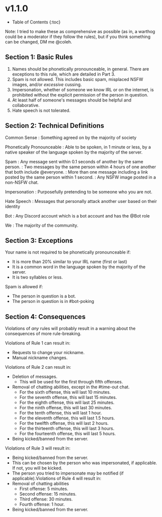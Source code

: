 # v1.1.0

* Table of Contents
{:toc}

Note: I tried to make these as comprehensive as possible (as in, a warthog could be a moderator if they follow the rules), but if you think something can be changed, DM me @coleh.

## Section 1: Basic Rules

1.  Names should be phonetically pronounceable, in general. There are exceptions to this rule, which are detailed in Part 3.
2.  Spam is not allowed. This includes basic spam, misplaced NSFW images, and/or _excessive_ cussing.
3.  Impersonation, whether of someone we know IRL or on the internet, is prohibited without the explicit permission of the person in question.
4.  At least half of someone's messages should be helpful and collaborative.
5.  Hate speech is not tolerated.

## Section 2: Technical Definitions

Common Sense
: Something agreed on by the majority of society

Phonetically Pronounceable
: Able to be spoken, in 1 minute or less, by a native speaker of the language spoken by the majority of the server.

Spam
: Any message sent within 0.1 seconds of another by the same person.
: Two messages by the same person within 4 hours of one another that both include @everyone.
: More than one message including a link posted by the same person within 1 second.
: Any NSFW image posted in a non-NSFW chat.

Impersonation
: Purposefully pretending to be someone who you are not.

Hate Speech
: Messages that personally attack another user based on their identity

Bot
: Any Discord account which is a bot account and has the @Bot role

We
: The majority of the community.

## Section 3: Exceptions

Your name is not required to be phonetically pronounceable if:

*   It is more than 20% similar to your IRL name (first or last)
*   It is a common word in the language spoken by the majority of the server.
*   It is two syllables or less.

Spam is allowed if:

*   The person in question is a bot.
*   The person in question is in #bot-poking

## Section 4: Consequences

Violations of _any_ rules will probably result in a warning about the consequences of more rule-breaking.

Violations of Rule 1 can result in:

*   Requests to change your nickname.
*   Manual nickname changes.

Violations of Rule 2 can result in:

*   Deletion of messages.
    *   This will be used for the first through fifth offenses.
*   Removal of chatting abilities, except in the #time-out chat.
    *   For the sixth offense, this will last 10 minutes.
    *   For the seventh offense, this will last 15 minutes.
    *   For the eighth offense, this will last 25 minutes.
    *   For the ninth offense, this will last 30 minutes.
    *   For the tenth offense, this will last 1 hour.
    *   For the eleventh offense, this will last 1.5 hours.
    *   For the twelfth offense, this will last 2 hours.
    *   For the thirteenth offense, this will last 3 hours.
    *   For the fourteenth offense, this will last 5 hours.
*   Being kicked/banned from the server.

Violations of Rule 3 will result in:

*   Being kicked/banned from the server.
*   This can be chosen by the person who was impersonated, if applicable. If not, you will be kicked.
*   The person you tried to impersonate may be notified (if applicable).Violations of Rule 4 will result in:
*   Removal of chatting abilities
    *   First offense: 5 minutes.
    *   Second offense: 15 minutes.
    *   Third offense: 30 minutes.
    *   Fourth offense: 1 hour.
*   Being kicked/banned from the server.